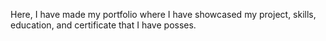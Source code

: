 Here, I have made my portfolio where I have showcased my project, skills, education, and certificate that I have posses.
